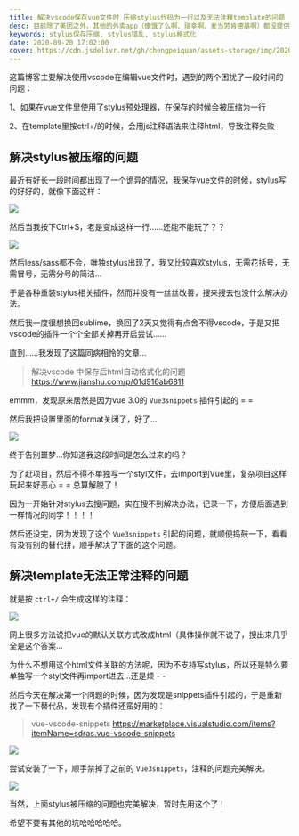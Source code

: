 ```yaml
---
title: 解决vscode保存vue文件时 压缩stylus代码为一行以及无法注释template的问题
desc: 目前除了美团之外，其他的外卖app（像饿了么啊、瑞幸啊、麦当劳肯德基啊）都没提供自动计算账单的功能，自己每次拉excel算的蛋疼，所以写了这个，无需纠结红包、抵扣券等乱七八糟的减免，会自动计算折扣比例来得到最终账单。
keywords: stylus保存压缩, stylus错乱, stylus格式化
date: 2020-09-20 17:02:00
cover: https://cdn.jsdelivr.net/gh/chengpeiquan/assets-storage/img/2020/09/vue-vscode-snippets.jpg
---
```


这篇博客主要解决使用vscode在编辑vue文件时，遇到的两个困扰了一段时间的问题：

1、如果在vue文件里使用了stylus预处理器，在保存的时候会被压缩为一行

2、在template里按ctrl+/的时候，会用js注释语法来注释html，导致注释失败

## 解决stylus被压缩的问题

最近有好长一段时间都出现了一个诡异的情况，我保存vue文件的时候，stylus写的好好的，就像下面这样：

![](https://cdn.jsdelivr.net/gh/chengpeiquan/assets-storage/img/2020/09/4.jpg)

然后当我按下Ctrl+S，老是变成这样一行……还能不能玩了？？

![](https://cdn.jsdelivr.net/gh/chengpeiquan/assets-storage/img/2020/09/3-1.jpg)

然后less/sass都不会，唯独stylus出现了，我又比较喜欢stylus，无需花括号，无需冒号，无需分号的简洁…

于是各种重装stylus相关插件，然而并没有一丝丝改善，搜来搜去也没什么解决办法。

然后我一度很想换回sublime，换回了2天又觉得有点舍不得vscode，于是又把vscode的插件一个个全部关掉再开启尝试……

直到……我发现了这篇同病相怜的文章…

>解决vscode 中保存后html自动格式化的问题
>https://www.jianshu.com/p/01d916ab6811

emmm，发现原来居然是因为vue 3.0的 `Vue3snippets` 插件引起的 = =

然后我把设置里面的format关闭了，好了…

![](https://cdn.jsdelivr.net/gh/chengpeiquan/assets-storage/img/2020/09/2-1.jpg)

终于告别噩梦…你知道我这段时间是怎么过来的吗？

为了赶项目，然后不得不单独写一个styl文件，去import到Vue里，复杂项目这样玩起来好恶心 = = 总算解脱了！

因为一开始针对stylus去搜问题，实在搜不到解决办法，记录一下，方便后面遇到一样情况的同学！！！！

然后还没完，因为发现了这个 `Vue3snippets` 引起的问题，就顺便捣鼓一下，看看有没有别的替代拼，顺手解决了下面的这个问题。

## 解决template无法正常注释的问题

就是按 `ctrl+/` 会生成这样的注释：

![](https://cdn.jsdelivr.net/gh/chengpeiquan/assets-storage/img/2020/09/5.jpg)

网上很多方法说把vue的默认关联方式改成html（具体操作就不说了，搜出来几乎全是这个答案…

为什么不想用这个html文件关联的方法呢，因为不支持写stylus，所以还是特么要单独写一个styl文件再import进去…还是烦 - -

然后今天在解决第一个问题的时候，因为发现是snippets插件引起的，于是重新找了一下替代品，发现有个插件还蛮好用的：

>vue-vscode-snippets
>https://marketplace.visualstudio.com/items?itemName=sdras.vue-vscode-snippets

![](https://cdn.jsdelivr.net/gh/chengpeiquan/assets-storage/img/2020/09/7.jpg)

尝试安装了一下，顺手禁掉了之前的 `Vue3snippets`，注释的问题完美解决。

![](https://cdn.jsdelivr.net/gh/chengpeiquan/assets-storage/img/2020/09/6.jpg)

当然，上面stylus被压缩的问题也完美解决，暂时先用这个了！

希望不要有其他的坑哈哈哈哈哈。